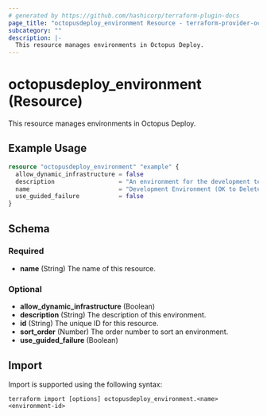 ```yaml
---
# generated by https://github.com/hashicorp/terraform-plugin-docs
page_title: "octopusdeploy_environment Resource - terraform-provider-octopusdeploy"
subcategory: ""
description: |-
  This resource manages environments in Octopus Deploy.
---
```


# octopusdeploy_environment (Resource)

This resource manages environments in Octopus Deploy.

## Example Usage

```terraform
resource "octopusdeploy_environment" "example" {
  allow_dynamic_infrastructure = false
  description                  = "An environment for the development team."
  name                         = "Development Environment (OK to Delete)"
  use_guided_failure           = false
}
```

<!-- schema generated by tfplugindocs -->
## Schema

### Required

- **name** (String) The name of this resource.

### Optional

- **allow_dynamic_infrastructure** (Boolean)
- **description** (String) The description of this environment.
- **id** (String) The unique ID for this resource.
- **sort_order** (Number) The order number to sort an environment.
- **use_guided_failure** (Boolean)

## Import

Import is supported using the following syntax:

```shell
terraform import [options] octopusdeploy_environment.<name> <environment-id>
```

